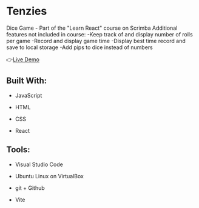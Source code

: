 # Tenzies

Dice Game - Part of the "Learn React" course on Scrimba
  Additional features not included in course:
  -Keep track of and display number of rolls per game
  -Record and display game time
  -Display best time record and save to local storage
  -Add pips to dice instead of numbers

:point_right:[Live Demo](https://isabelleann.github.io/Tenzies/)

## Built With:

- JavaScript

- HTML

- CSS

- React

## Tools:

- Visual Studio Code

- Ubuntu Linux on VirtualBox

- git + Github

- Vite
